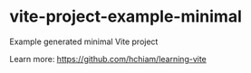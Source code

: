 # vite-project-example-minimal

Example generated minimal Vite project

Learn more: https://github.com/hchiam/learning-vite

